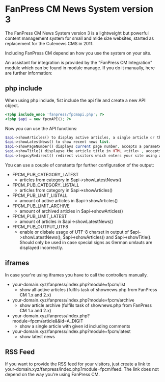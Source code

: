 # FanPress CM News System version 3

The FanPress CM News System version 3 is a lightweight but powerful content
management system for small and mide size websites, started as replacement
for the Cutenews CMS in 2011.

Including FanPress CM depend an how you use the system on your site.

An assistant for integration is provided by the "FanPress CM Integration" module which can be found in module manage. If you do it manually, here are further information:

## php include

When using php include, fist include the api file and create a new API object.

```php
<?php include_once 'fanpress/fpcmapi.php'; ?>
<?php $api = new fpcmAPI(); ?>
```

Now you can use the API functions:

```php
$api->showArticles() to display active articles, a single article or the article archive in front end. (fulfils task of shownews.php from FanPress CM 1.x and 2.x)
$api->showLatestNews() to show recent news list.
$api->showPageNumber() displays current page number, accepts a parameter for page descriptions like "Page XYZ".
$api->showTitle() displayse the article title in HTML <title> , accepts a parameter for a seperator of your text in <title>.
$api->legacyRedirect() redirect visitors which enters your site using an FanPress CM 1/2 article/ page url style.
```

You can use a couple of constants fpr further configuration of the output:

* FPCM_PUB_CATEGORY_LATEST
    * articles from category in $api->showLatestNews()
* FPCM_PUB_CATEGORY_LISTALL
    * articles from category in $api->showArticles()
* FPCM_PUB_LIMIT_LISTALL
    * amount of active articles in $api->showArticles()
* FPCM_PUB_LIMIT_ARCHIVE
    * amount of archived articles in $api->showArticles()
* FPCM_PUB_LIMIT_LATEST
    * amount of articles in $api->showLatestNews()
* FPCM_PUB_OUTPUT_UTF8
    * enable or disbale usage of UTF-8 charset in output of $api->showLatestNews(), $api->showArticles() and $api->showTitle(). Should only be used in case special signs as German umlauts are displayed incorrectly.

## iframes

In case your're using iframes you have to call the controllers manually.

* your-domain.xyz/fanpress/index.php?module=fpcm/list
    * show all active articles (fulfils task of shownews.php from FanPress CM 1.x and 2.x)
* your-domain.xyz/fanpress/index.php?module=fpcm/archive
    * show article archive (fulfils task of shownews.php from FanPress CM 1.x and 2.x)
* your-domain.xyz/fanpress/index.php?module=fpcm/article&&id=A_DIGIT
    * show a single article with given id including comments
* your-domain.xyz/fanpress/index.php?module=fpcm/latest
    * show latest news

## RSS Feed

If you want to provide the RSS feed for your visitors, just create a link to your-domain.xyz/fanpress/index.php?module=fpcm/feed. The link does not depend on the way you're using FanPress CM.